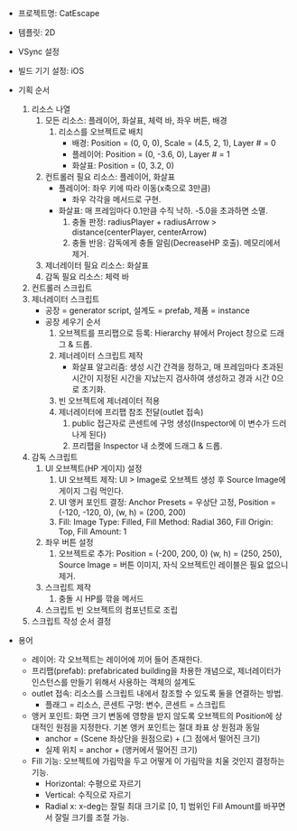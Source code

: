 - 프로젝트명: CatEscape
- 템플릿: 2D
- VSync 설정
- 빌드 기기 설정: iOS

- 기획 순서
    1. 리소스 나열
        1. 모든 리소스: 플레이어, 화살표, 체력 바, 좌우 버튼, 배경
            1. 리소스를 오브젝트로 배치
                - 배경: Position = (0, 0, 0), Scale = (4.5, 2, 1), Layer # = 0
                - 플레이어: Position = (0, -3.6, 0), Layer # = 1
                - 화살표: Position = (0, 3.2, 0)
        2. 컨트롤러 필요 리소스: 플레이어, 화살표
            - 플레이어: 좌우 키에 따라 이동(x축으로 3만큼)
                - 좌우 각각을 메서드로 구현.
            - 화살표: 매 프레임마다 0.1만큼 수직 낙하. -5.0을 초과하면 소멸.
                1. 충돌 판정: radiusPlayer + radiusArrow > distance(centerPlayer, centerArrow)
                2. 충돌 반응: 감독에게 충돌 알림(DecreaseHP 호출). 메모리에서 제거.
        3. 제너레이터 필요 리소스: 화살표
        4. 감독 필요 리소스: 체력 바
    2. 컨트롤러 스크립트
    3. 제너레이터 스크립트
        - 공장 = generator script, 설계도 = prefab, 제품 = instance
        - 공장 세우기 순서
            1. 오브젝트를 프리팹으로 등록: Hierarchy 뷰에서 Project 창으로 드래그 & 드롭.
            2. 제너레이터 스크립트 제작
                - 화살표 알고리즘: 생성 시간 간격을 정하고, 매 프레임마다 초과된 시간이 지정된 시간을 지났는지 검사하여 생성하고 경과 시간 0으로 초기화.
            3. 빈 오브젝트에 제너레이터 적용
            4. 제너레이터에 프리팹 참조 전달(outlet 접속)
                1. public 접근자로 콘센트에 구멍 생성(Inspector에 이 변수가 드러나게 된다)
                2. 프리팹을 Inspector 내 소켓에 드래그 & 드롭.
    1. 감독 스크립트
        1. UI 오브젝트(HP 게이지) 설정
            1. UI 오브젝트 제작: UI > Image로 오브젝트 생성 후 Source Image에 게이지 그림 먹인다.
            2. UI 앵커 포인트 결정: Anchor Presets = 우상단 고정, Position = (-120, -120, 0), (w, h) = (200, 200)
            3. Fill: Image Type: Filled, Fill Method: Radial 360, Fill Origin: Top, Fill Amount: 1
        2. 좌우 버튼 설정
            1. 오브젝트로 추가: Position = (-200, 200, 0) (w, h) = (250, 250), Source Image = 버튼 이미지, 자식 오브젝트인 레이블은 필요 없으니 제거.
        3. 스크립트 제작
            1. 충돌 시 HP를 깎을 메서드 
        4. 스크립트 빈 오브젝트의 컴포넌트로 조립
    2. 스크립트 작성 순서 결정

- 용어
    - 레이어: 각 오브젝트는 레이어에 끼어 들어 존재한다.
    - 프리팹(prefab): prefabricated building을 차용한 개념으로, 제너레이터가 인스턴스를 만들기 위해서 사용하는 객체의 설계도
    - outlet 접속: 리소스를 스크립트 내에서 참조할 수 있도록 둘을 연결하는 방법.
        - 플래그 = 리소스, 콘센트 구멍: 변수, 콘센트 = 스크립트
    - 앵커 포인트: 화면 크기 변동에 영향을 받지 않도록 오브젝트의 Position에 상대적인 원점을 지정한다. 기본 앵커 포인트는 절대 좌표 상 원점과 동일
        - anchor = (Scene 좌상단을 원점으로) + (그 점에서 떨어진 크기)
        - 실제 위치 = anchor + (앵커에서 떨어진 크기)
    - Fill 기능: 오브젝트에 가림막을 두고 어떻게 이 가림막을 치울 것인지 결정하는 기능.
        - Horizontal: 수평으로 자르기
        - Vertical: 수직으로 자르기
        - Radial x: x-deg는 잘릴 최대 크기로 \[0, 1\] 범위인 Fill Amount를 바꾸면서 잘릴 크기를 조절 가능.